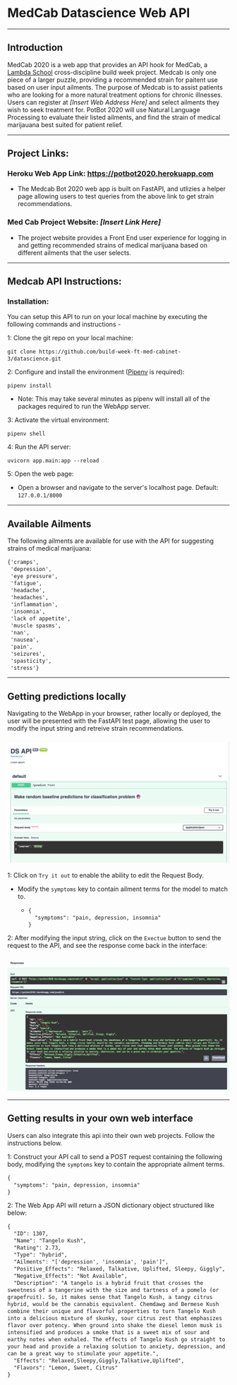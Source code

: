 # MedCab Datascience Web API

___

## Introduction

MedCab 2020 is a web app that provides an API hook for MedCab, a [Lambda School](https://lambdaschool.com/) cross-discipline build week project.  Medcab is only one piece of a larger puzzle, providing a recommended strain for paitent use based on user input ailments.  The purpose of Medcab is to assist patients who are looking for a more natural treatment options for chronic illnesses.  Users can register at *[Insert Web Address Here]* and select ailments they wish to seek treatment for.  PotBot 2020 will use Natural Language Processing to evaluate their listed ailments, and find the strain of medical marijauana best suited for patient relief.  

____

## Project Links:

### Heroku Web App Link:  https://potbot2020.herokuapp.com

- The Medcab Bot 2020 web app is built on FastAPI, and utlizies a helper page allowing users to test queries from the above link to get strain recommendations.

### Med Cab Project Website: *[Insert Link Here]*

- The project website provides a Front End user experience for logging in and getting recommended strains of medical marijuana based on different ailments that the user selects. 

___

## Medcab API Instructions:

### Installation: 

You can setup this API to run on your local machine by executing the following commands and instructions - 

1: Clone the git repo on your local machine:

```
git clone https://github.com/build-week-ft-med-cabinet-3/datascience.git
```

2: Configure and install the environment ([Pipenv](https://pipenv.pypa.io/en/latest/install/) is required):

```
pipenv install
```

- Note: This may take several minutes as pipenv will install all of the packages required to run the WebApp server.

3: Activate the virtual environment:

```
pipenv shell
```

4: Run the API server:

```
uvicorn app.main:app --reload
```

5: Open the web page:

- Open a browser and navigate to the server's localhost page.  Default: `127.0.0.1/8000` 

---

## Available Ailments

The following ailments are available for use with the API for suggesting strains of medical marijuana:

```
{'cramps',
 'depression',
 'eye pressure',
 'fatigue',
 'headache',
 'headaches',
 'inflammation',
 'insomnia',
 'lack of appetite',
 'muscle spasms',
 'nan',
 'nausea',
 'pain',
 'seizures',
 'spasticity',
 'stress'}
```



---

## Getting predictions locally

Navigating to the WebApp in your browser, rather locally or deployed, the user will be presented with the FastAPI test page, allowing the user to modify the input string and retreive strain recommendations.

### ![](/images/API_1.png)

1: Click on `Try it out` to enable the ability to edit the Request Body.

- Modify the `symptoms` key to contain ailment terms for the model to match to.

  - ```
    {
      "symptoms": "pain, depression, insomnia"
    }
    ```

2: After modifying the input string, click on the `Exectue` button to send the request to the API, and see the response come back in the interface:

### ![](/images/API_2.png)

---

## Getting results in your own web interface

Users can also integrate this api into their own web projects.  Follow the instructions below.

1: Construct your API call to send a POST request containing the following body, modifying the `symptoms` key to contain the appropriate ailment terms.

```
{
  "symptoms": "pain, depression, insomnia"
}
```

2: The Web App API will return a JSON dictionary object structured like below:

```
{
  "ID": 1307,
  "Name": "Tangelo Kush",
  "Rating": 2.73,
  "Type": "hybrid",
  "Ailments": "['depression', 'insomnia', 'pain']",
  "Positive_Effects": "Relaxed, Talkative, Uplifted, Sleepy, Giggly",
  "Negative_Effects": "Not Available",
  "Description": "A tangelo is a hybrid fruit that crosses the sweetness of a tangerine with the size and tartness of a pomelo (or grapefruit). So, it makes sense that Tangelo Kush, a tangy citrus hybrid, would be the cannabis equivalent. Chemdawg and Bermese Kush combine their unique and flavorful properties to turn Tangelo Kush into a delicious mixture of skunky, sour citrus zest that emphasizes flavor over potency. When ground into shake the diesel lemon musk is intensified and produces a smoke that is a sweet mix of sour and earthy notes when exhaled. The effects of Tangelo Kush go straight to your head and provide a relaxing solution to anxiety, depression, and can be a great way to stimulate your appetite.",
  "Effects": "Relaxed,Sleepy,Giggly,Talkative,Uplifted",
  "Flavors": "Lemon, Sweet, Citrus"
}
```









